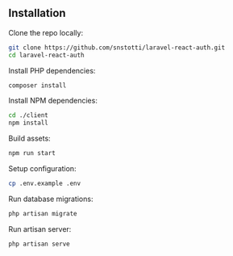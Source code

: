 
## Installation

Clone the repo locally:

```sh
git clone https://github.com/snstotti/laravel-react-auth.git
cd laravel-react-auth
```

Install PHP dependencies:

```sh
composer install
```

Install NPM dependencies:

```sh
cd ./client
npm install
```

Build assets:

```sh
npm run start
```

Setup configuration:

```sh
cp .env.example .env
```

Run database migrations:

```sh
php artisan migrate
```

Run artisan server:

```sh
php artisan serve
```


